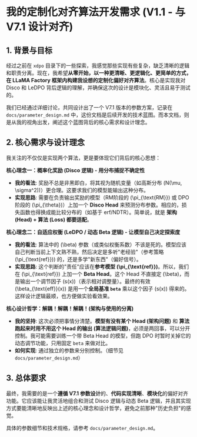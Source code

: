 # 我的定制化对齐算法开发需求 (V1.1 - 与 V7.1 设计对齐)

## 1. 背景与目标

经过之前在 `xdpo` 目录下的一些探索，我感觉那些实现有些复杂，缺乏清晰的逻辑和职责分离。现在，我希望**从零开始，以一种更清晰、更逻辑化、更简单的方式，在 LLaMA Factory 框架内构建我设想的定制化偏好对齐算法**。核心是实现我对 Disco 和 LeDPO 背后逻辑的理解，并确保这次的设计是模块化、灵活且易于测试的。

我们已经通过详细讨论，共同设计出了一个 V7.1 版本的参数方案，记录在 `docs/parameter_design.md` 中，这份文档是后续开发的技术蓝图。而本文档，则是从我的视角出发，阐述这个蓝图背后的核心需求和设计理念。

## 2. 核心需求与设计理念

我关注的不仅仅是实现两个算法，更是要体现它们背后的核心思想：

**核心理念一：概率化奖励 (Disco 逻辑) - 用分布捕捉不确定性**

*   **我的看法**: 奖励不总是非黑即白，将其视为随机变量（如高斯分布 \(N(\mu, \sigma^2)\)）更合理。这要求我们的模型能输出这种分布。
*   **实现思路**: 需要在负责输出奖励的模型（RM阶段的 \(\pi_{\text{RM}}\) 或 DPO阶段的 \(\pi_{\theta}\)）上加一个 **Disco Head** 来预测分布参数。相应的，损失函数也得换成能比较分布的（如基于 erf/NDTR）。简单说，就是 **架构 (Head) + 算法 (Loss) 都要适配**。

**核心理念二：自适应权衡 (LeDPO / 动态 Beta 逻辑) - 让模型自己决定探索度**

*   **我的看法**: 算法中的 \(\beta\) 参数（或类似权衡系数）不该是死的。模型应该自己判断当前上下文熟不熟，然后决定是多听"老经验"（参考策略 \(\pi_{\text{ref}}\)) 的，还是多学"新东西"（偏好信号）。
*   **实现思路**: 这个判断的"责任"应该在**参考模型 \(\pi_{\text{ref}}\)**。所以，我们在 \(\pi_{\text{ref}}\) 上加一个 **Beta Head**。这个 Head 不直接定 \(\beta\)，而是输出一个调节因子 \(s(x)\)（表示相对调整量）。最终的有效 \(\beta_{\text{eff}}(x)\) 是用一个**全局基准 `beta`** 乘以这个因子 \(s(x)\) 得来的。这样设计逻辑最顺，也方便做实验看效果。

**核心设计哲学：解耦！解耦！解耦！(架构与使用的分离)**

*   **我的坚持**: 这次必须把事情分清楚。**模型有没有某个 Head (架构问题)** 和 **算法跑起来时用不用这个 Head 的输出 (算法逻辑问题)**，必须是两回事，可以分开控制。我可能需要训练一个带 Beta Head 的模型，但跑 DPO 时暂时关掉它的动态调节功能，只用固定 `beta` 来做对比。
*   **如何实现**: 通过独立的参数来分别控制。（细节见 `docs/parameter_design.md`）

## 3. 总体要求

最终，我需要的是一个**遵循 V7.1 参数设计**的、**代码实现清晰**、**模块化**的偏好对齐功能。它应该能让我灵活地组合和测试 Disco 逻辑与动态 Beta 逻辑，并且其实现方式要能清晰地反映出上述的核心理念和设计哲学，避免之前那种"历史负担"的感觉。

具体的参数细节和技术规格，请参考 `docs/parameter_design.md`。 